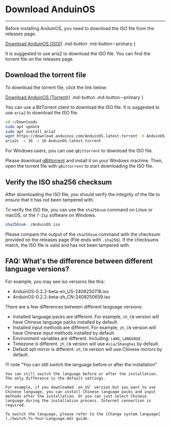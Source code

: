 # Download AnduinOS

---

Before installing AnduinOS, you need to download the ISO file from the releases page.

[Download AnduinOS (ISO)](https://download.anduinos.com/){ .md-button .md-button--primary }

It is suggested to use aria2 to download the ISO file. You can find the torrent file on the releases page.

## Download the torrent file

<!-- https://download.anduinos.com/AnduinOS.latest.torrent -->

To download the torrent file, click the link below:

[Download AnduinOS (Torrent)](https://download.anduinos.com/AnduinOS.latest.torrent){ .md-button .md-button--primary }

You can use a BitTorrent client to download the ISO file. It is suggested to use `aria2` to download the ISO file.

```bash title="Download ISO file using aria2"
cd ~/Downloads
sudo apt update
sudo apt install aria2
wget https://download.anduinos.com/AnduinOS.latest.torrent -O AnduinOS.latest.torrent
aria2c -x 16 -s 16 AnduinOS.latest.torrent
```

For Windows users, you can use `qBittorrent` to download the ISO file.

Please download [qBittorrent](https://www.qbittorrent.org/download.php) and install it on your Windows machine. Then, open the torrent file with `qBittorrent` to start downloading the ISO file.

## Verify the ISO sha256 checksum

After downloading the ISO file, you should verify the integrity of the file to ensure that it has not been tampered with.

To verify the ISO file, you can use the `sha256sum` command on Linux or macOS, or the `7-Zip` software on Windows.

```bash title="Verify ISO file"
sha256sum ./AnduinOS.iso
```

Please compare the output of the `sha256sum` command with the checksum provided on the releases page (File ends with `.sha256`). If the checksums match, the ISO file is valid and has not been tampered with.

## FAQ: What's the difference between different language versions?

For example, you may see iso versions like this:

* AnduinOS-0.2.2-beta-en_US-2408250718.iso
* AnduinOS-0.2.2-beta-zh_CN-2408250659.iso

There are a few differences between different language versions:

* Installed language packs are different. For example, `zh_CN` version will have Chinese language packs installed by default.
* Installed input methods are different. For example, `zh_CN` version will have Chinese input methods installed by default.
* Environment variables are different. Including: `LANG`, `LANGUAGE`.
* Timezone is different. `zh_CN` version will use `Asia/Shanghai` by default.
* Default apt mirror is different. `zh_CN` version will use Chinese mirrors by default.

!!! note "You can still switch the language before or after the installation"

    You can still switch the language before or after the installation. The only difference is the default settings.

    For example, if you downloaded `en_US` version but you want to use Chinese language, you can install Chinese language packs and input methods after the installation. Or you can just select Chinese language during the installation process. Internet connection is required.

    To switch the language, please refer to the [Change system language](./Switch-To-Your-Language.md) guide.
